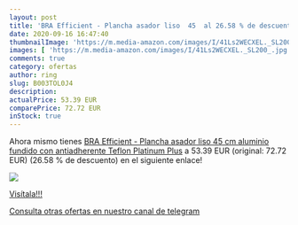 ```yaml
---
layout: post
title: 'BRA Efficient - Plancha asador liso  45  al 26.58 % de descuento'
date: 2020-09-16 16:47:40
thumbnailImage: 'https://m.media-amazon.com/images/I/41Ls2WECXEL._SL200_.jpg'
images: [ 'https://m.media-amazon.com/images/I/41Ls2WECXEL._SL200_.jpg' ]
comments: true
category: ofertas
author: ring
slug: B003TOL0J4
description:
actualPrice: 53.39 EUR
comparePrice: 72.72 EUR
inStock: true
---
```


Ahora mismo tienes [BRA Efficient - Plancha asador liso  45 cm  aluminio fundido con antiadherente Teflon Platinum Plus](https://www.amazon.com/dp/B003TOL0J4/?tag=redken08-20) a 53.39 EUR (original: 72.72 EUR) (26.58 %  de descuento) en el siguiente enlace!

[![](https://m.media-amazon.com/images/I/41Ls2WECXEL._SL200_.jpg)](https://www.amazon.com/dp/B003TOL0J4/?tag=redken08-20)

[Visítala!!!](https://www.amazon.com/dp/B003TOL0J4/?tag=redken08-20)

[Consulta otras ofertas en nuestro canal de telegram](https://t.me/s/ofertas25)
